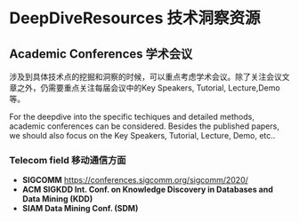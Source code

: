 # DeepDiveResources 技术洞察资源
## Academic Conferences 学术会议
涉及到具体技术点的挖掘和洞察的时候，可以重点考虑学术会议。除了关注会议文章之外，仍需要重点关注每届会议中的Key Speakers, Tutorial, Lecture,Demo等。

For the deepdive into the specific techiques and detailed methods, academic conferences can be considered. Besides the published papers, we should also focus on the Key Speakers, Tutorial, Lecture, Demo, etc..

### Telecom field 移动通信方面
* **SIGCOMM** https://conferences.sigcomm.org/sigcomm/2020/
* **ACM SIGKDD Int. Conf. on Knowledge Discovery in Databases and Data Mining (KDD)**
* **SIAM Data Mining Conf. (SDM)**
